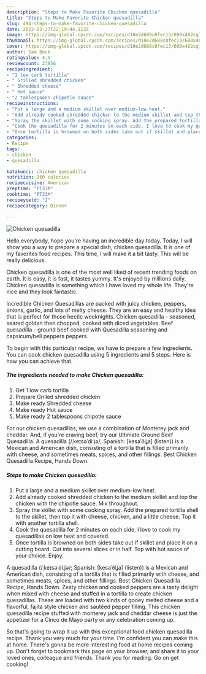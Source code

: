 ```yaml
---
description: "Steps to Make Favorite Chicken quesadilla"
title: "Steps to Make Favorite Chicken quesadilla"
slug: 494-steps-to-make-favorite-chicken-quesadilla
date: 2022-03-27T22:19:44.113Z
image: https://img-global.cpcdn.com/recipes/d10e2d688c0fec13/680x482cq70/chicken-quesadilla-recipe-main-photo.jpg
thumbnail: https://img-global.cpcdn.com/recipes/d10e2d688c0fec13/680x482cq70/chicken-quesadilla-recipe-main-photo.jpg
cover: https://img-global.cpcdn.com/recipes/d10e2d688c0fec13/680x482cq70/chicken-quesadilla-recipe-main-photo.jpg
author: Sam Beck
ratingvalue: 4.9
reviewcount: 23856
recipeingredient:
- "1 low carb tortilla"
- " Grilled shredded chicken"
- " Shredded cheese"
- " Hot sauce"
- "2 tablespoons chipotle sauce"
recipeinstructions:
- "Put a large and a medium skillet over medium-low heat."
- "Add already cooked shredded chicken to the medium skillet and top the chicken with the chipotle sauce. Mix throughout."
- "Spray the skillet with some cooking spray. Add the prepared tortilla shell to the skillet, then top it with cheese, chicken, and a little cheese. Top it with another tortilla shell."
- "Cook the quesadilla for 2 minutes on each side. I love to cook my quesadillas on low heat and covered."
- "Once tortilla is browned on both sides take out if skillet and place it on a cutting board. Cut into several slices or in half. Top with hot sauce of your choice. Enjoy."
categories:
- Recipe
tags:
- chicken
- quesadilla

katakunci: chicken quesadilla 
nutrition: 260 calories
recipecuisine: American
preptime: "PT37M"
cooktime: "PT33M"
recipeyield: "2"
recipecategory: Dinner

---
```



![Chicken quesadilla](https://img-global.cpcdn.com/recipes/d10e2d688c0fec13/680x482cq70/chicken-quesadilla-recipe-main-photo.jpg)

Hello everybody, hope you're having an incredible day today. Today, I will show you a way to prepare a special dish, chicken quesadilla. It is one of my favorites food recipes. This time, I will make it a bit tasty. This will be really delicious.

Chicken quesadilla is one of the most well liked of recent trending foods on earth. It is easy, it is fast, it tastes yummy. It's enjoyed by millions daily. Chicken quesadilla is something which I have loved my whole life. They're nice and they look fantastic.

Incredible Chicken Quesadillas are packed with juicy chicken, peppers, onions, garlic, and lots of melty cheese. They are an easy and healthy idea that is perfect for those hectic weeknights. Chicken quesadilla - seasoned, seared golden then chopped, cooked with diced vegetables. Beef quesadilla - ground beef cooked with Quesadilla seasoning and capsicum/bell peppers peppers.


To begin with this particular recipe, we have to prepare a few ingredients. You can cook chicken quesadilla using 5 ingredients and 5 steps. Here is how you can achieve that.

<!--inarticleads1-->

##### The ingredients needed to make Chicken quesadilla:

1. Get 1 low carb tortilla
1. Prepare  Grilled shredded chicken
1. Make ready  Shredded cheese
1. Make ready  Hot sauce
1. Make ready 2 tablespoons chipotle sauce


For our chicken quesadillas, we use a combination of Monterey jack and cheddar. And, if you&#39;re craving beef, try our Ultimate Ground Beef Quesadilla. A quesadilla (/ˌkeɪsəˈdiːjə/; Spanish: [kesaˈðiʝa] (listen)) is a Mexican and American dish, consisting of a tortilla that is filled primarily with cheese, and sometimes meats, spices, and other fillings. Best Chicken Quesadilla Recipe, Hands Down. 

<!--inarticleads2-->

##### Steps to make Chicken quesadilla:

1. Put a large and a medium skillet over medium-low heat.
1. Add already cooked shredded chicken to the medium skillet and top the chicken with the chipotle sauce. Mix throughout.
1. Spray the skillet with some cooking spray. Add the prepared tortilla shell to the skillet, then top it with cheese, chicken, and a little cheese. Top it with another tortilla shell.
1. Cook the quesadilla for 2 minutes on each side. I love to cook my quesadillas on low heat and covered.
1. Once tortilla is browned on both sides take out if skillet and place it on a cutting board. Cut into several slices or in half. Top with hot sauce of your choice. Enjoy.


A quesadilla (/ˌkeɪsəˈdiːjə/; Spanish: [kesaˈðiʝa] (listen)) is a Mexican and American dish, consisting of a tortilla that is filled primarily with cheese, and sometimes meats, spices, and other fillings. Best Chicken Quesadilla Recipe, Hands Down. Zesty chicken and cooked peppers are a tasty delight when mixed with cheese and stuffed in a tortilla to create chicken quesadillas. These are loaded with two kinds of gooey melted cheese and a flavorful, fajita style chicken and sautéed pepper filling. This chicken quesadilla recipe stuffed with monterey jack and cheddar cheese is just the appetizer for a Cinco de Mayo party or any celebration coming up. 

So that's going to wrap it up with this exceptional food chicken quesadilla recipe. Thank you very much for your time. I'm confident you can make this at home. There's gonna be more interesting food at home recipes coming up. Don't forget to bookmark this page on your browser, and share it to your loved ones, colleague and friends. Thank you for reading. Go on get cooking!
